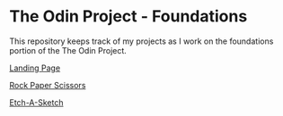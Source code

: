 # The Odin Project - Foundations

This repository keeps track of my projects as I work on the foundations portion of the The Odin Project.

[Landing Page](https://terricing.github.io/TOP/LandingPage/index.html)

[Rock Paper Scissors](https://terricing.github.io/TOP/RockPaperScissors/index.html)

[Etch-A-Sketch](https://terricing.github.io/TOP/Etch-A-Sketch/index.html)